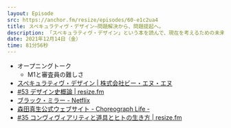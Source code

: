 ```yaml
---
layout: Episode
src: https://anchor.fm/resize/episodes/60-e1c2ua4
title: スペキュラティヴ・デザイン—問題解決から、問題提起へ。
description: 「スペキュラティヴ・デザイン」という本を読んで、現在を考えるための未来のデザインについて話しました。
date: 2021年12月14日（金）
time: 81分56秒
---
```


- オープニングトーク
    - M1と審査員の難しさ
- [スペキュラティヴ・デザイン | 株式会社ビー・エヌ・エヌ](http://www.bnn.co.jp/books/7933/)
- [#53 デザイン史概論 | resize.fm](https://resize.fm/ep/53-design-history)
- [ブラック・ミラー - Netflix](https://www.netflix.com/title/70264888)
- [森田真生公式ウェブサイト - Choreograph Life -](https://choreographlife.jp/)
- [#35 コンヴィヴィアリティと道具とヒトの生き方 | resize.fm](https://resize.fm/ep/35-convivial-technology)
